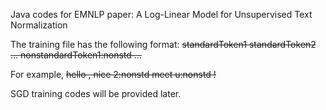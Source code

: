 Java codes for EMNLP paper: 
A Log-Linear Model for Unsupervised Text Normalization

The training file has the following format:
<s> standardToken1 standardToken2 ... nonstandardToken1:nonstd ... </s>

For example,
<s> hello , nice 2:nonstd meet u:nonstd ! </s>

SGD training codes will be provided later.
